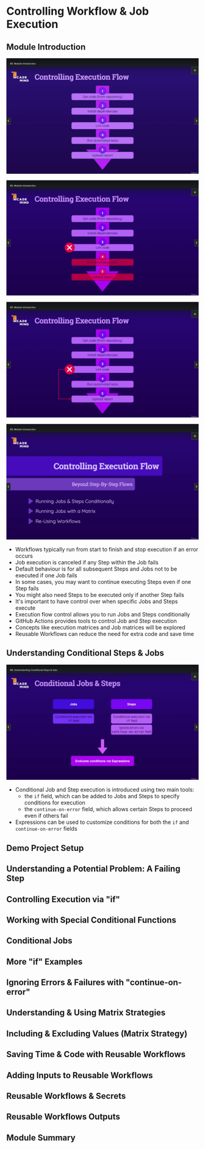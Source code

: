 # Controlling Workflow & Job Execution

## Module Introduction

![](images/07-01.png)

![](images/07-02.png)

![](images/07-03.png)

![](images/07-04.png)

- Workflows typically run from start to finish and stop execution if an error occurs
- Job execution is canceled if any Step within the Job fails
- Default behaviour is for all subsequent Steps and Jobs not to be executed if one Job fails
- In some cases, you may want to continue executing Steps even if one Step fails
- You might also need Steps to be executed only if another Step fails
- It's important to have control over when specific Jobs and Steps execute
- Execution flow control allows you to run Jobs and Steps conditionally
- GitHub Actions provides tools to control Job and Step execution
- Concepts like execution matrices and Job matrices will be explored
- Reusable Workflows can reduce the need for extra code and save time

## Understanding Conditional Steps & Jobs

![](images/07-05.png)

- Conditional Job and Step execution is introduced using two main tools:
  - the `if` field, which can be added to Jobs and Steps to specify conditions for execution
  - the `continue-on-error` field, which allows certain Steps to proceed even if others fail
- Expressions can be used to customize conditions for both the `if` and `continue-on-error` fields

## Demo Project Setup

## Understanding a Potential Problem: A Failing Step

## Controlling Execution via "if"

## Working with Special Conditional Functions

## Conditional Jobs

## More "if" Examples

## Ignoring Errors & Failures with "continue-on-error"

## Understanding & Using Matrix Strategies

## Including & Excluding Values (Matrix Strategy)

## Saving Time & Code with Reusable Workflows

## Adding Inputs to Reusable Workflows

## Reusable Workflows & Secrets

## Reusable Workflows Outputs

## Module Summary
